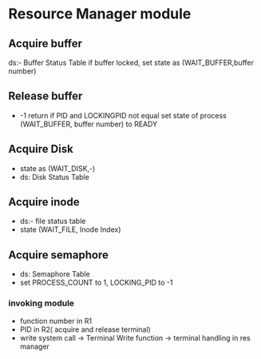 # Resource Manager module

## Acquire buffer

ds:- Buffer Status Table
if buffer locked, set state as (WAIT_BUFFER,buffer number)

## Release buffer

- -1 return if PID and LOCKINGPID not equal
  set state of process (WAIT_BUFFER, buffer number) to READY

## Acquire Disk

- state as (WAIT_DISK,-)
- ds: Disk Status Table

## Acquire inode

- ds:- file status table
- state (WAIT_FILE, Inode Index)

## Acquire semaphore

- ds: Semaphore Table
- set PROCESS_COUNT to 1, LOCKING_PID to -1

### invoking module

- function number in R1
- PID in R2( acquire and release terminal)
- write system call -> Terminal Write function -> terminal handling in res manager
